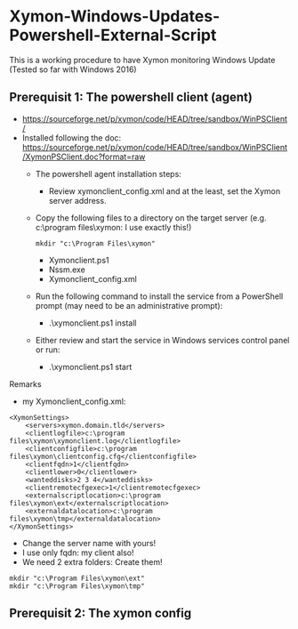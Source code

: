 # Xymon-Windows-Updates-Powershell-External-Script

This is a working procedure to have Xymon monitoring Windows Update
(Tested so far with Windows 2016)

## Prerequisit 1: The powershell client (agent)
- https://sourceforge.net/p/xymon/code/HEAD/tree/sandbox/WinPSClient/ 
- Installed following the doc: https://sourceforge.net/p/xymon/code/HEAD/tree/sandbox/WinPSClient/XymonPSClient.doc?format=raw
    - The powershell agent installation steps: 
        - Review xymonclient_config.xml and at the least, set the Xymon server address.
    -	Copy the following files to a directory on the target server (e.g. c:\program files\xymon: I use exactly this!) 

        ```
        mkdir "c:\Program Files\xymon"
        ```

        - Xymonclient.ps1
        - Nssm.exe
        - Xymonclient_config.xml
    -	Run the following command to install the service from a PowerShell prompt (may need to be an administrative prompt):
        - .\xymonclient.ps1 install
    -	Either review and start the service in Windows services control panel or run:
        - .\xymonclient.ps1 start

Remarks
- my Xymonclient_config.xml:

```
<XymonSettings>
	<servers>xymon.domain.tld</servers>
	<clientlogfile>c:\program files\xymon\xymonclient.log</clientlogfile>
	<clientconfigfile>c:\program files\xymon\clientconfig.cfg</clientconfigfile>
	<clientfqdn>1</clientfqdn>
	<clientlower>0</clientlower>
	<wanteddisks>2 3 4</wanteddisks>
	<clientremotecfgexec>1</clientremotecfgexec>
	<externalscriptlocation>c:\program files\xymon\ext</externalscriptlocation>
	<externaldatalocation>c:\program files\xymon\tmp</externaldatalocation>
</XymonSettings>
```

- Change the server name with yours!  
- I use only fqdn: my client also! 
- We need 2 extra folders: Create them!

 ```
mkdir "c:\Program Files\xymon\ext"
mkdir "c:\Program Files\xymon\tmp"
```

## Prerequisit 2: The xymon config
